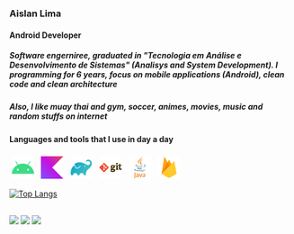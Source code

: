 ### Aislan Lima
#### Android Developer

##### Software engerniree, graduated in "Tecnologia em Análise e Desenvolvimento de Sistemas" (Analisys and System Development). I programming for 6 years, focus on mobile applications (Android), clean code and clean architecture
##### Also, I like muay thai and gym, soccer, animes, movies, music and random stuffs on internet

#### Languages and tools that I use in day a day
<p align="left">
<img src="https://raw.githubusercontent.com/github/explore/80688e429a7d4ef2fca1e82350fe8e3517d3494d/topics/android/android.png" alt="Android" height="40" style="vertical-align:top; margin:4px">
<img src="https://raw.githubusercontent.com/github/explore/80688e429a7d4ef2fca1e82350fe8e3517d3494d/topics/kotlin/kotlin.png" alt="Kotlin" height="40" style="vertical-align:top; margin:4px">
<img src="https://raw.githubusercontent.com/github/explore/80688e429a7d4ef2fca1e82350fe8e3517d3494d/topics/gradle/gradle.png" alt="Gradle" height="40" style="vertical-align:top; margin:4px">
<img src="https://raw.githubusercontent.com/github/explore/80688e429a7d4ef2fca1e82350fe8e3517d3494d/topics/git/git.png" alt="Git" height="40" style="vertical-align:top; margin:4px">
<img src="https://raw.githubusercontent.com/github/explore/80688e429a7d4ef2fca1e82350fe8e3517d3494d/topics/java/java.png" alt="Java" height="40" style="vertical-align:top; margin:4px">
<img src="https://raw.githubusercontent.com/github/explore/80688e429a7d4ef2fca1e82350fe8e3517d3494d/topics/firebase/firebase.png" alt="Firebase" height="40" style="vertical-align:top; margin:4px">
</p>

[![Top Langs](https://github-readme-stats.vercel.app/api/top-langs/?username=aislanlima13&layout=compact)](https://github.com/anuraghazra/github-readme-stats)

##

<div>
  <a href="https://www.linkedin.com/in/aislanlima99/" target="_blank"><img src="https://img.shields.io/badge/LinkedIn-0077B5?style=for-the-badge&logo=linkedin&logoColor=white" target="_blank"></a>
  <a href="https://www.last.fm/pt/user/AislanLima" target="_blank"><img src="https://img.shields.io/badge/last.fm-D51007?style=for-the-badge&logo=last.fm&logoColor=white" target="_blank"></a>
  <a href="https://www.instagram.com/aislan.jpg/" target="_blank"><img src="https://img.shields.io/badge/Instagram-E4405F?style=for-the-badge&logo=instagram&logoColor=white" target="_blank"></a>
</div>
